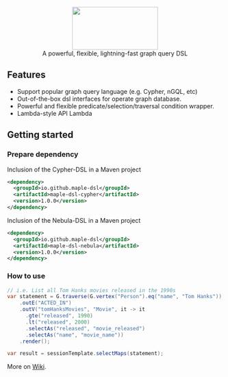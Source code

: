 <p align="center">
  <img width="200px" height="100" src="https://maple-dsl.github.io/maple-dsl/icon/logo.svg"/>
  <br>A powerful, flexible, lightning-fast graph query DSL<br>
</p>

## Features
- Support popular graph query language (e.g. Cypher, nGQL, etc)
- Out-of-the-box dsl interfaces for operate graph database.
- Powerful and flexible predicate/selection/traversal condition wrapper.
- Lambda-style API Lambda

## Getting started

### Prepare dependency
Inclusion of the Cypher-DSL in a Maven project
```xml
<dependency>
  <groupId>io.github.maple-dsl</groupId>
  <artifactId>maple-dsl-cypher</artifactId>
  <version>1.0.0</version>
</dependency>
```

Inclusion of the Nebula-DSL in a Maven project
```xml
<dependency>
  <groupId>io.github.maple-dsl</groupId>
  <artifactId>maple-dsl-nebula</artifactId>
  <version>1.0.0</version>
</dependency>
```

### How to use
```java
// i.e. List all Tom Hanks movies released in the 1990s
var statement = G.traverse(G.vertex("Person").eq("name", "Tom Hanks"))
    .outE("ACTED_IN")
    .outV("tomHanksMovies", "Movie", it -> it
      .gte("released", 1990)
      .lt("released", 2000)
      .selectAs("released", "movie_released")
      .selectAs("name", "movie_name"))
    .render();

var result = sessionTemplate.selectMaps(statement);
```
More on [Wiki](https://maple-dsl.github.io/maple-dsl/).
